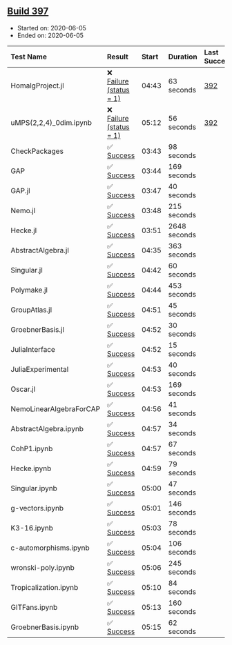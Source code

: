 ## [Build 397](https://oscarci.mathematik.uni-kl.de/job/oscar-julia-1.4/397/)

* Started on: 2020-06-05
* Ended on: 2020-06-05

| Test Name    | Result | Start | Duration | Last Success | First Failure |
|:-------------|:-------|:------|:---------|:-------------|:--------------|
| HomalgProject.jl | ❌ [Failure (status = 1)](https://oscarci.mathematik.uni-kl.de/job/oscar-julia-1.4/397/artifact/logs/build-397/HomalgProject.jl.log) | 04:43 | 63 seconds | [392](https://oscarci.mathematik.uni-kl.de/job/oscar-julia-1.4/392/) | [393](https://oscarci.mathematik.uni-kl.de/job/oscar-julia-1.4/393/) |
| uMPS(2,2,4)_0dim.ipynb | ❌ [Failure (status = 1)](https://oscarci.mathematik.uni-kl.de/job/oscar-julia-1.4/397/artifact/logs/build-397/uMPS-2-2-4-_0dim.ipynb.log) | 05:12 | 56 seconds | [392](https://oscarci.mathematik.uni-kl.de/job/oscar-julia-1.4/392/) | [393](https://oscarci.mathematik.uni-kl.de/job/oscar-julia-1.4/393/) |
| CheckPackages | ✅ [Success](https://oscarci.mathematik.uni-kl.de/job/oscar-julia-1.4/397/artifact/logs/build-397/CheckPackages.log) | 03:43 | 98 seconds |  |  |
| GAP | ✅ [Success](https://oscarci.mathematik.uni-kl.de/job/oscar-julia-1.4/397/artifact/logs/build-397/GAP.log) | 03:44 | 169 seconds |  |  |
| GAP.jl | ✅ [Success](https://oscarci.mathematik.uni-kl.de/job/oscar-julia-1.4/397/artifact/logs/build-397/GAP.jl.log) | 03:47 | 40 seconds |  |  |
| Nemo.jl | ✅ [Success](https://oscarci.mathematik.uni-kl.de/job/oscar-julia-1.4/397/artifact/logs/build-397/Nemo.jl.log) | 03:48 | 215 seconds |  |  |
| Hecke.jl | ✅ [Success](https://oscarci.mathematik.uni-kl.de/job/oscar-julia-1.4/397/artifact/logs/build-397/Hecke.jl.log) | 03:51 | 2648 seconds |  |  |
| AbstractAlgebra.jl | ✅ [Success](https://oscarci.mathematik.uni-kl.de/job/oscar-julia-1.4/397/artifact/logs/build-397/AbstractAlgebra.jl.log) | 04:35 | 363 seconds |  |  |
| Singular.jl | ✅ [Success](https://oscarci.mathematik.uni-kl.de/job/oscar-julia-1.4/397/artifact/logs/build-397/Singular.jl.log) | 04:42 | 60 seconds |  |  |
| Polymake.jl | ✅ [Success](https://oscarci.mathematik.uni-kl.de/job/oscar-julia-1.4/397/artifact/logs/build-397/Polymake.jl.log) | 04:44 | 453 seconds |  |  |
| GroupAtlas.jl | ✅ [Success](https://oscarci.mathematik.uni-kl.de/job/oscar-julia-1.4/397/artifact/logs/build-397/GroupAtlas.jl.log) | 04:51 | 45 seconds |  |  |
| GroebnerBasis.jl | ✅ [Success](https://oscarci.mathematik.uni-kl.de/job/oscar-julia-1.4/397/artifact/logs/build-397/GroebnerBasis.jl.log) | 04:52 | 30 seconds |  |  |
| JuliaInterface | ✅ [Success](https://oscarci.mathematik.uni-kl.de/job/oscar-julia-1.4/397/artifact/logs/build-397/JuliaInterface.log) | 04:52 | 15 seconds |  |  |
| JuliaExperimental | ✅ [Success](https://oscarci.mathematik.uni-kl.de/job/oscar-julia-1.4/397/artifact/logs/build-397/JuliaExperimental.log) | 04:53 | 40 seconds |  |  |
| Oscar.jl | ✅ [Success](https://oscarci.mathematik.uni-kl.de/job/oscar-julia-1.4/397/artifact/logs/build-397/Oscar.jl.log) | 04:53 | 169 seconds |  |  |
| NemoLinearAlgebraForCAP | ✅ [Success](https://oscarci.mathematik.uni-kl.de/job/oscar-julia-1.4/397/artifact/logs/build-397/NemoLinearAlgebraForCAP.log) | 04:56 | 41 seconds |  |  |
| AbstractAlgebra.ipynb | ✅ [Success](https://oscarci.mathematik.uni-kl.de/job/oscar-julia-1.4/397/artifact/logs/build-397/AbstractAlgebra.ipynb.log) | 04:57 | 34 seconds |  |  |
| CohP1.ipynb | ✅ [Success](https://oscarci.mathematik.uni-kl.de/job/oscar-julia-1.4/397/artifact/logs/build-397/CohP1.ipynb.log) | 04:57 | 67 seconds |  |  |
| Hecke.ipynb | ✅ [Success](https://oscarci.mathematik.uni-kl.de/job/oscar-julia-1.4/397/artifact/logs/build-397/Hecke.ipynb.log) | 04:59 | 79 seconds |  |  |
| Singular.ipynb | ✅ [Success](https://oscarci.mathematik.uni-kl.de/job/oscar-julia-1.4/397/artifact/logs/build-397/Singular.ipynb.log) | 05:00 | 47 seconds |  |  |
| g-vectors.ipynb | ✅ [Success](https://oscarci.mathematik.uni-kl.de/job/oscar-julia-1.4/397/artifact/logs/build-397/g-vectors.ipynb.log) | 05:01 | 146 seconds |  |  |
| K3-16.ipynb | ✅ [Success](https://oscarci.mathematik.uni-kl.de/job/oscar-julia-1.4/397/artifact/logs/build-397/K3-16.ipynb.log) | 05:03 | 78 seconds |  |  |
| c-automorphisms.ipynb | ✅ [Success](https://oscarci.mathematik.uni-kl.de/job/oscar-julia-1.4/397/artifact/logs/build-397/c-automorphisms.ipynb.log) | 05:04 | 106 seconds |  |  |
| wronski-poly.ipynb | ✅ [Success](https://oscarci.mathematik.uni-kl.de/job/oscar-julia-1.4/397/artifact/logs/build-397/wronski-poly.ipynb.log) | 05:06 | 245 seconds |  |  |
| Tropicalization.ipynb | ✅ [Success](https://oscarci.mathematik.uni-kl.de/job/oscar-julia-1.4/397/artifact/logs/build-397/Tropicalization.ipynb.log) | 05:10 | 84 seconds |  |  |
| GITFans.ipynb | ✅ [Success](https://oscarci.mathematik.uni-kl.de/job/oscar-julia-1.4/397/artifact/logs/build-397/GITFans.ipynb.log) | 05:13 | 160 seconds |  |  |
| GroebnerBasis.ipynb | ✅ [Success](https://oscarci.mathematik.uni-kl.de/job/oscar-julia-1.4/397/artifact/logs/build-397/GroebnerBasis.ipynb.log) | 05:15 | 62 seconds |  |  |

